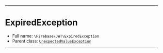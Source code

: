 ***

# ExpiredException

* Full name: `\Firebase\JWT\ExpiredException`
* Parent class: [`UnexpectedValueException`](../../UnexpectedValueException.md)

***

